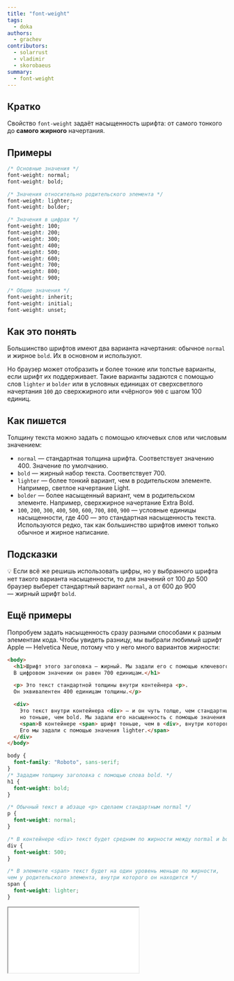 ```yaml
---
title: "font-weight"
tags:
  - doka
authors:
  - grachev
contributors:
  - solarrust
  - vladimir
  - skorobaeus
summary:
  - font-weight
---
```


## Кратко

Свойство `font-weight` задаёт насыщенность шрифта: от самого тонкого до **самого жирного** начертания.

## Примеры

```css
/* Основные значения */
font-weight: normal;
font-weight: bold;

/* Значения относительно родительского элемента */
font-weight: lighter;
font-weight: bolder;

/* Значения в цифрах */
font-weight: 100;
font-weight: 200;
font-weight: 300;
font-weight: 400;
font-weight: 500;
font-weight: 600;
font-weight: 700;
font-weight: 800;
font-weight: 900;

/* Общие значения */
font-weight: inherit;
font-weight: initial;
font-weight: unset;
```

## Как это понять

Большинство шрифтов имеют два варианта начертания: обычное `normal` и жирное `bold`. Их в основном и используют.

Но браузер может отобразить и более тонкие или толстые варианты, если шрифт их поддерживает. Такие варианты задаются с помощью слов `lighter` и `bolder` или в условных единицах от сверхсветлого начертания `100` до сверхжирного или «чёрного» `900` с шагом 100 единиц.

## Как пишется

Толщину текста можно задать с помощью ключевых слов или числовым значением:

- `normal` — стандартная толщина шрифта. Соответствует значению 400. Значение по умолчанию.
- `bold` — жирный набор текста. Соответствует 700.
- `lighter` — более тонкий вариант, чем в родительском элементе. Например, светлое начертание Light.
- `bolder` — более насыщенный вариант, чем в родительском элементе. Например, сверхжирное начертание Extra Bold.
- `100`, `200`, `300`, `400`, `500`, `600`, `700`, `800`, `900` — условные единицы насыщенности, где 400 — это стандартная насыщенность текста. Используются редко, так как большинство шрифтов имеют только обычное и жирное написание.

## Подсказки

💡 Если всё же решишь использовать цифры, но у выбранного шрифта нет такого варианта насыщенности, то для значений от 100 до 500 браузер выберет стандартный вариант `normal`, а от 600 до 900 — жирный шрифт `bold`.

## Ещё примеры

Попробуем задать насыщенность сразу разными способами к разным элементам кода. Чтобы увидеть разницу, мы выбрали любимый шрифт Apple — Helvetica Neue, потому что у него много вариантов жирности:

```html
<body>
  <h1>Шрифт этого заголовка — жирный. Мы задали его с помощью ключевого слова bold.
  В цифровом значении он равен 700 единицам.</h1>

  <p> Это текст стандартной толщины внутри контейнера <p>.
  Он эквивалентен 400 единицам толщины.</p>

  <div>
    Это текст внутри контейнера <div> — и он чуть толще, чем стандартный normal,
    но тоньше, чем bold. Мы задали его насыщенность с помощью значения 500.<br>
    <span>В контейнере <span> шрифт тоньше, чем в <div>, внутри которого он находится.
    Его мы задали с помощью значения lighter.</span>
  </div>
</body>
```

```css
body {
  font-family: "Roboto", sans-serif;
}
/* Зададим толщину заголовка с помощью слова bold. */
h1 {
  font-weight: bold;
}

/* Обычный текст в абзаце <p> сделаем стандартным normal */
p {
  font-weight: normal;
}

/* В контейнере <div> текст будет средним по жирности между normal и bold */
div {
  font-weight: 500;
}

/* В элементе <span> текст будет на один уровень меньше по жирности,
чем у родительского элемента, внутри которого он находится */
span {
  font-weight: lighter;
}
```

<iframe title="Насыщенность шрифта" src="demos/font-weight.html"></iframe>
